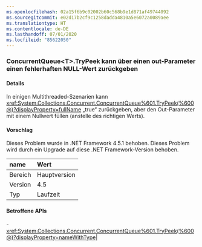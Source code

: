 ```yaml
---
ms.openlocfilehash: 02a15f6b9c02002b60c568b9e1d871af49744092
ms.sourcegitcommit: e02d17b2cf9c1258dadda4810a5e6072a0089aee
ms.translationtype: HT
ms.contentlocale: de-DE
ms.lasthandoff: 07/01/2020
ms.locfileid: "85622050"
---
```

### <a name="concurrentqueuelttgttrypeek-can-return-an-erroneous-null-via-its-out-parameter"></a>ConcurrentQueue&lt;T&gt;.TryPeek kann über einen out-Parameter einen fehlerhaften NULL-Wert zurückgeben

#### <a name="details"></a>Details

In einigen Multithreaded-Szenarien kann <xref:System.Collections.Concurrent.ConcurrentQueue%601.TryPeek(%600@)?displayProperty=fullName> „true“ zurückgeben, aber den Out-Parameter mit einem Nullwert füllen (anstelle des richtigen Werts).

#### <a name="suggestion"></a>Vorschlag

Dieses Problem wurde in .NET Framework 4.5.1 behoben. Dieses Problem wird durch ein Upgrade auf diese .NET Framework-Version behoben.

| name    | Wert       |
|:--------|:------------|
| Bereich   |Hauptversion|
|Version|4.5|
|Typ|Laufzeit

#### <a name="affected-apis"></a>Betroffene APIs

-<xref:System.Collections.Concurrent.ConcurrentQueue%601.TryPeek(%600@)?displayProperty=nameWithType></li></ul>|
